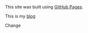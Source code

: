 This site was built using [GitHub Pages](https://pages.github.com/).

This is my [blog](https://zbshaw93.github.io/blog.md)

Change